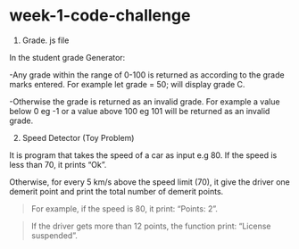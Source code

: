 # week-1-code-challenge

1. Grade. js file 

In the student grade Generator:

-Any grade within the range of 0-100 is returned as according to the grade marks entered. For example let grade = 50; will display grade C.

-Otherwise the grade is returned as an invalid grade. For example a value below 0 eg -1 or a value above 100 eg 101 will be returned as an invalid grade.  



2. Speed Detector (Toy Problem)

It is program that takes the speed of a car as input e.g 80. If the speed is less than 70, it prints “Ok”. 

Otherwise, for every 5 km/s above the speed limit (70), it give the driver one demerit point and print the total number of demerit points.

   > For example, if the speed is 80, it print: “Points: 2”. 
   
   >If the driver gets more than 12 points, the function print: “License suspended”.